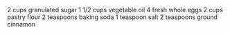 2 cups granulated sugar
1 1/2 cups vegetable oil
4 fresh whole eggs
2 cups pastry flour
2 teaspoons baking soda
1 teaspoon salt
2 teaspoons ground cinnamon